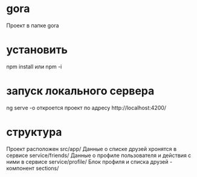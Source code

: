 # gora
Проект в папке gora

# установить 
npm install или npm -i

# запуск локального сервера 
ng serve -o
откроется проект по адресу http://localhost:4200/

# структура
Проект расположен src/app/
Данные о списке друзей хронятся в сервисе  service/friends/
Данные о профиле пользователя и действия с ними в сервисе service/profile/
Блок профиля и списка друзей - компонент sections/

